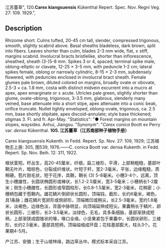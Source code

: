 江苏薹草",
120.**Carex kiangsuensis** Kükenthal Repert. Spec. Nov. Regni Veg. 27: 109. 1929.",

## Description
Rhizome short. Culms tufted, 20-45 cm tall, slender, compressed trigonous, smooth, slightly scabrid above. Basal sheaths bladeless, dark brown, split into fibers. Leaves shorter than culm, blades 2-3 mm wide, flat, ± stiff, margins scabrid. Involucral bracts bristlelike, shorter than inflorescence, sheathed, sheath (3-)5-8 mm. Spikes 3 or 4, spaced; terminal spike male, oblong-elliptic or clavate, 12-25 × 3-5 mm, with peduncle 1-2 cm; lateral spikes female, oblong or narrowly cylindric, 8-15 × 2-3 mm, subdensely flowered, with peduncles enclosed in involucral bract sheath. Female glumes pale brown, diluted colored on margins, broadly ovate or obovate, 2.5-3 × ca. 1.8 mm, costa with distinct midvein excurrent into a mucro at apex, apex emarginate or ± acute. Utricles pale green, slightly shorter than glume, ovate-oblong, trigonous, 3-3.5 mm, glabrous, slenderly many veined, base attenuate into a short stipe, apex attenuate into a conic beak, orifice truncate. Nutlet tightly enveloped, oblong-ovate, trigonous, ca. 2.5 mm, base shortly stipitate, apex discoid-annulate; style base thickened; stigmas 3. Fl. and fr. Apr-May.
  "Statistics": "● Forest margins on mountain slopes, waysides. Anhui, Jiangsu.
  "Synonym": "*Carex conica* Boott ex Perry var. *densa* Kükenthal.
**105. 江苏薹草（江苏南部种子植物手册）**

Carex kiangsuensis Kukenth. in Fedd. Repert. Sp. Nov. 27: 109, 1929; 江苏植物志上册: 305, 图539, 1976.——C. conica Boott var. densa Kukenth. in Fedd. Repert. Sp. Nov. Beih. 12: 311, 1922.

根状茎短。秆丛生，高20-45厘米，纤细，扁三棱形，平滑，上部稍粗糙，基部叶鞘无叶片，暗棕色，分裂成纤维状。叶短于秆，宽2-3毫米，平张，边缘粗糙，质稍硬。苞片刚毛状，短于花序，具鞘，鞘长 (3) 5-8毫米。小穗3-4个，远离，顶生小穗雄性，长圆状椭圆形或棒状，长1.2-2.5厘米，宽3-5毫米；小穗柄长1-2厘米；侧生小穗雌性，长圆形或窄圆柱形，长0.8-1.5厘米，宽2-3毫米，花稍密；小穗柄包藏于苞鞘内。雄花鳞片倒卵状长圆形，顶端钝，截形，长约6毫米，褐色，具1条脉；雌花鳞片宽卵形或倒卵形，顶端微凹或稍尖，长2.5-3毫米，宽约1.8毫米，淡褐色，边缘色淡，背面中脉明显，向顶端延伸成短尖。果囊稍长于鳞片，卵状长圆形，三棱形，长3-3.5毫米，淡绿色，无毛，具多条细脉，基部渐狭成短柄，上部渐狭成圆锥状的喙，喙口全缘。小坚果紧包于果囊中，长圆状卵形，三棱形，长约2.5毫米，基部具短柄，顶端缢缩成环盘；花柱基部膨大，柱头3个。花果期4-5月。

产江苏、安徽；生于山坡林缘，路边草丛中。模式标本采自江苏。
